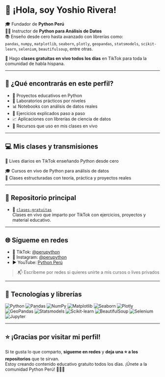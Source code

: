 # 👋 ¡Hola, soy Yoshio Rivera!

🎓 Fundador de **Python Perú**  
👨‍🏫 Instructor de **Python para Análisis de Datos**  
📚 Enseño desde cero hasta avanzado con librerías como:  
`pandas`, `numpy`, `matplotlib`, `seaborn`, `plotly`, `geopandas`, `statsmodels`, `scikit-learn`, `selenium`, `beautifulsoup`, entre otras.

🎥 Hago **clases gratuitas en vivo todos los días** en TikTok para toda la comunidad de habla hispana.



---

## 🚀 ¿Qué encontrarás en este perfil?

- 📘 Proyectos educativos en Python  
- 🧪 Laboratorios prácticos por niveles  
- 📊 Notebooks con análisis de datos reales  
- 🧠 Ejercicios explicados paso a paso  
- 📈 Aplicaciones con librerías de ciencia de datos  
- 📂 Recursos que uso en mis clases en vivo  



---

## 💻 Mis clases y transmisiones

🔴 Lives diarios en TikTok enseñando Python desde cero  

🎓 Cursos en vivo de Python para análisis de datos  
📅 Clases estructuradas con teoría, práctica y proyectos reales  



---

## 📁 Repositorio principal

- 🎒 [`clases-gratuitas`](https://github.com/perupython/clases-gratuitas)  
  Clases en vivo que imparto por TikTok con ejercicios, proyectos y material educativo.

---

## 🌐 Sígueme en redes

- 🎥 TikTok: [@perupython](https://www.tiktok.com/@perupython)  
- 📸 Instagram: [@perupython](https://www.instagram.com/perupython)  
- ▶️ YouTube: [Python Perú](https://www.youtube.com/@perupython)

> 📬 Escríbeme por redes si quieres unirte a mis cursos o lives privados

---

## 🧰 Tecnologías y librerías

![Python](https://img.shields.io/badge/-Python-3776AB?style=flat&logo=python&logoColor=white)
![Pandas](https://img.shields.io/badge/-Pandas-150458?style=flat&logo=pandas)
![NumPy](https://img.shields.io/badge/-NumPy-013243?style=flat&logo=numpy)
![Matplotlib](https://img.shields.io/badge/-Matplotlib-11557C?style=flat)
![Seaborn](https://img.shields.io/badge/-Seaborn-2C2D72?style=flat)
![Plotly](https://img.shields.io/badge/-Plotly-3F4F75?style=flat)
![GeoPandas](https://img.shields.io/badge/-GeoPandas-008080?style=flat)
![Statsmodels](https://img.shields.io/badge/-Statsmodels-003366?style=flat)
![Scikit-learn](https://img.shields.io/badge/-Scikit--Learn-F7931E?style=flat&logo=scikitlearn)
![BeautifulSoup](https://img.shields.io/badge/-BeautifulSoup-509941?style=flat)
![Selenium](https://img.shields.io/badge/-Selenium-43B02A?style=flat&logo=selenium)
![Jupyter](https://img.shields.io/badge/-Jupyter-F37626?style=flat&logo=jupyter)



---

## ⭐ ¡Gracias por visitar mi perfil!

Si te gusta lo que comparto, **sígueme en redes** y **deja una ⭐ a los repositorios** que te sirvan.  
Estoy creando contenido educativo gratuito todos los días. ¡Únete a la comunidad Python Perú! 🐍🇵🇪
